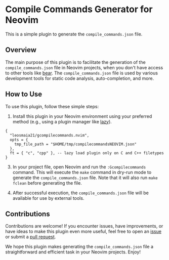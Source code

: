 # Compile Commands Generator for Neovim

This is a simple plugin to generate the `compile_commands.json` file.

## Overview

The main purpose of this plugin is to facilitate the generation of the `compile_commands.json` file in Neovim projects, when you don't have access to other tools like [bear](https://github.com/rizsotto/Bear). The `compile_commands.json` file is used by various development tools for static code analysis, auto-completion, and more.

## How to Use

To use this plugin, follow these simple steps:

1. Install this plugin in your Neovim environment using your preferred method (e.g., using a plugin manager like [lazy](https://github.com/folke/lazy.nvim)).
```
{
  "leosmaia21/gcompilecommands.nvim",
  opts = {
    tmp_file_path = "$HOME/tmp/compilecommandsNEOVIM.json"
  },
  ft = { "c", "cpp" }, -- lazy load plugin only on C and C++ filetypes
}
```
3. In your project file, open Neovim and run the `:Gcompilecommands` command. This will execute the `make` command in dry-run mode to generate the `compile_commands.json` file. Note that it will also run `make fclean` before generating the file.

4. After successful execution, the `compile_commands.json` file will be available for use by external tools.

## Contributions

Contributions are welcome! If you encounter issues, have improvements, or have ideas to make this plugin even more useful, feel free to open an [issue](https://github.com/leosmaia21/gcompilecommands.nvim/issues) or submit a [pull request](https://github.com/leosmaia21/gcompilecommands.nvim/pulls).

We hope this plugin makes generating the `compile_commands.json` file a straightforward and efficient task in your Neovim projects. Enjoy!
